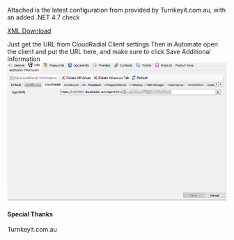 Attached is the latest configuration from provided by Turnkeyit.com.au, with an added .NET 4.7 check

[XML Download](TKIT%20-%20Install%20CloudRadial%20Agent.xml)
 
Just get the URL from CloudRadial Client settings
Then in Automate open the client and put the URL here, and make sure to click Save Additional Information
![ScreenShot](image.png)

#### Special Thanks
Turnkeyit.com.au
